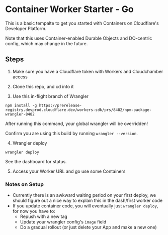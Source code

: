 # Container Worker Starter - Go

This is a basic tempalte to get you started with Containers on Cloudflare's Developer Platform.

Note that this uses Container-enabled Durable Objects and DO-centric config, which may change in the future.

## Steps

1. Make sure you have a Cloudflare token with Workers and Cloudchamber access

2. Clone this repo, and cd into it

3. Use this in-flight branch of Wrangler

`npm install -g https://prerelease-registry.devprod.cloudflare.dev/workers-sdk/prs/8482/npm-package-wrangler-8482`

After running this command, your global wrangler will be overridden!

Confirm you are using this build by running `wrangler --version`.

4. Wrangler deploy

`wrangler deploy`

See the dashboard for status.

5. Access your Worker URL and go use some Containers

### Notes on Setup

* Currently there is an awkward waiting period on your first deploy, we should figure out a nice way to explain this in the dash/first worker code
* If you update container code, you will eventually just `wrangler deploy`, for now you have to:
  * Repush with a new tag
  * Update your wrangler config's `image` field
  * Do a gradual rollout (or just delete your App and make a new one)
